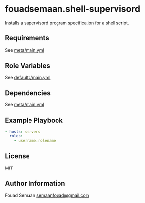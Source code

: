 fouadsemaan.shell-supervisord
=========

Installs a supervisord program specification for a shell script. 

Requirements
------------

See [meta/main.yml](meta/main.yml)

Role Variables
--------------

See [defaults/main.yml](defaults/main.yml)

Dependencies
------------

See [meta/main.yml](meta/main.yml)

Example Playbook
----------------

```yml
- hosts: servers
  roles:
    - username.rolename
```

License
-------

MIT

Author Information
------------------

Fouad Semaan semaanfouad@gmail.com
